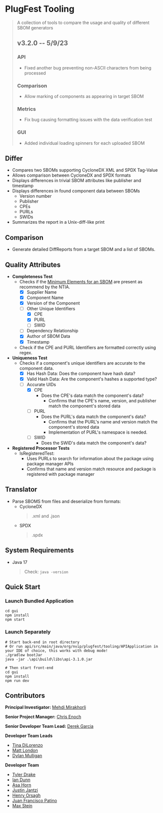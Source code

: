 # PlugFest Tooling
> A collection of tools to compare the usage and quality of different SBOM generators
>
> ## v3.2.0 -- 5/9/23
> ### API
> - Fixed another bug preventing non-ASCII characters from being processed
> ### Comparison
> - Allow marking of components as appearing in target SBOM
> ### Metrics
> - Fix bug causing formatting issues with the data verification test
> ### GUI
> - Added individual loading spinners for each uploaded SBOM

## Differ
- Compares two SBOMs supporting CycloneDX XML and SPDX Tag-Value
- Allows comparison between CycloneDX and SPDX formats
- Displays differences in trivial SBOM attributes like publisher and timestamp
- Displays differences in found component data between SBOMs 
  - Version number
  - Publisher
  - CPEs
  - PURLs
  - SWIDs
- Summarizes the report in a Unix-diff-like print

## Comparison
- Generate detailed DiffReports from a target SBOM and a list of SBOMs. 

## Quality Attributes
- **Completeness Test**
  - Checks if the [Minimum Elements for an SBOM](https://www.ntia.doc.gov/files/ntia/publications/sbom_minimum_elements_report.pdf) 
    are present as recommend by the NTIA.
    - [x] Supplier Name
    - [x] Component Name
    - [x] Version of the Component
    - [ ] Other Unique Identifiers
      - [x] CPE
      - [x] PURL
      - [ ] SWID
    - [ ] Dependency Relationship
    - [x] Author of SBOM Data
    - [x] Timestamp
  - Check if the CPE and PURL Identifiers are formatted correctly using regex.
- **Uniqueness Test**
  - Checks if a component's unique identifiers are accurate to the component data.
    - [x] Has Hash Data: Does the component have hash data?
    - [x] Valid Hash Data: Are the component's hashes a supported type?
    - [ ] Accurate UIDs
      - [x] CPE
        - Does the CPE's data match the component's data? 
          - Confirms that the CPE's name, version, and publisher match the component's stored data
      - [ ] PURL
        - Does the PURL's data match the component's data?
          - Confirms that the PURL's name and version match the component's stored data
          - Implementation of PURL's namespace is needed.
      - [ ] SWID
        - Does the SWID's data match the component's data?
- **Registered Processor Tests**
  - IsRegisteredTest:
    - Uses PURLs to search for information about the package using package manager APIs
    - Confirms that name and version match resource and package is registered with package manager 
  
## Translator
- Parse SBOMS from files and deserialize from formats:
  - CycloneDX
    > .xml and .json
  - SPDX
    > .spdx
## System Requirements
- Java 17
  > Check: `java -version`

## Quick Start
### Launch Bundled Application
```
cd gui
npm install
npm start
```
### Launch Separately
```
# Start back-end in root directory
# Or run api/src/main/java/org/nvip/plugfest/tooling/APIApplication in your IDE of choice, this works with debug mode!
./gradlew bootJar
java -jar .\api\build\libs\api-3.1.0.jar

# Then start front-end
cd gui
npm install
npm run dev
```

## Contributors
**Principal Investigator:** [Mehdi Mirakhorli](mailto:mxmvse@rit.edu)

**Senior Project Manager:** [Chris Enoch](mailto:ctevse@rit.edu)

**Senior Developer Team Lead:** [Derek Garcia](mailto:dlg1206@rit.edu)

**Developer Team Leads**
- [Tina DiLorenzo](mailto:tnd3015@rit.edu)
- [Matt London](mailto:mrl2534@rit.edu)
- [Dylan Mulligan](mailto:dtm5568@rit.edu)

**Developer Team**
- [Tyler Drake](mailto:txd3634@rit.edu)
- [Ian Dunn](mailto:itd3516@rit.edu)
- [Asa Horn](mailto:aoh9470@rit.edu)
- [Justin Jantzi](mailto:jwj7297@rit.edu)
- [Henry Orsagh](mailto:hco4630@rit.edu)
- [Juan Francisco Patino](mailto:jfp6815@rit.edu)
- [Max Stein](mailto:mhs8558@rit.edu)
